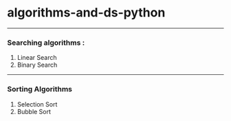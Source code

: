 # algorithms-and-ds-python
---
### Searching algorithms :
  1. Linear Search
  2. Binary Search
---
### Sorting Algorithms
  1. Selection Sort
  2. Bubble Sort
